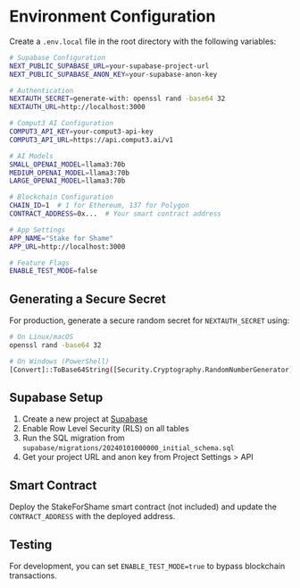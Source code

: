 # Environment Configuration

Create a `.env.local` file in the root directory with the following variables:

```bash
# Supabase Configuration
NEXT_PUBLIC_SUPABASE_URL=your-supabase-project-url
NEXT_PUBLIC_SUPABASE_ANON_KEY=your-supabase-anon-key

# Authentication
NEXTAUTH_SECRET=generate-with: openssl rand -base64 32
NEXTAUTH_URL=http://localhost:3000

# Comput3 AI Configuration
COMPUT3_API_KEY=your-comput3-api-key
COMPUT3_API_URL=https://api.comput3.ai/v1

# AI Models
SMALL_OPENAI_MODEL=llama3:70b
MEDIUM_OPENAI_MODEL=llama3:70b
LARGE_OPENAI_MODEL=llama3:70b

# Blockchain Configuration
CHAIN_ID=1  # 1 for Ethereum, 137 for Polygon
CONTRACT_ADDRESS=0x...  # Your smart contract address

# App Settings
APP_NAME="Stake for Shame"
APP_URL=http://localhost:3000

# Feature Flags
ENABLE_TEST_MODE=false
```

## Generating a Secure Secret

For production, generate a secure random secret for `NEXTAUTH_SECRET` using:

```bash
# On Linux/macOS
openssl rand -base64 32

# On Windows (PowerShell)
[Convert]::ToBase64String([Security.Cryptography.RandomNumberGenerator]::GetBytes(32))
```

## Supabase Setup

1. Create a new project at [Supabase](https://supabase.com/)
2. Enable Row Level Security (RLS) on all tables
3. Run the SQL migration from `supabase/migrations/20240101000000_initial_schema.sql`
4. Get your project URL and anon key from Project Settings > API

## Smart Contract

Deploy the StakeForShame smart contract (not included) and update the `CONTRACT_ADDRESS` with the deployed address.

## Testing

For development, you can set `ENABLE_TEST_MODE=true` to bypass blockchain transactions.
